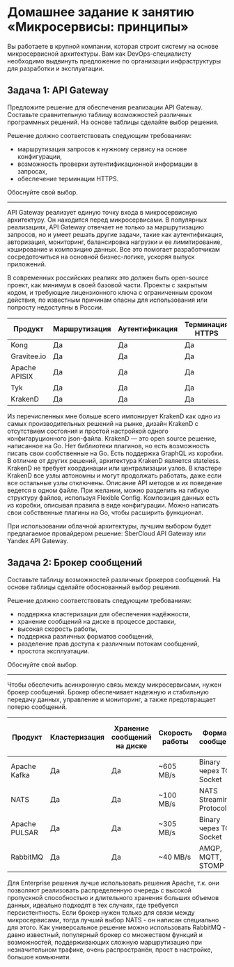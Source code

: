 
# Домашнее задание к занятию «Микросервисы: принципы»

Вы работаете в крупной компании, которая строит систему на основе микросервисной архитектуры.
Вам как DevOps-специалисту необходимо выдвинуть предложение по организации инфраструктуры для разработки и эксплуатации.

## Задача 1: API Gateway 

Предложите решение для обеспечения реализации API Gateway. Составьте сравнительную таблицу возможностей различных программных решений. На основе таблицы сделайте выбор решения.

Решение должно соответствовать следующим требованиям:
- маршрутизация запросов к нужному сервису на основе конфигурации,
- возможность проверки аутентификационной информации в запросах,
- обеспечение терминации HTTPS.

Обоснуйте свой выбор.

-------

API Gateway реализует единую точку входа в микросервисную архитектуру. Он находится перед микросервисами. В популярных реализациях, API Gateway отвечает не только за маршрутизацию запросов, но и умеет решать другие задачи, такие как аутентификация, авторизация, мониторинг, балансировка нагрузки и ее лимитирование, кэширование и композицию данных. Все это помогает разработчикам сосредоточиться на основной бизнес-логике, ускоряя выпуск приложений.

В современных российских реалиях это должен быть open-source проект, как минимум в своей базовой части. Проекты с закрытым кодом, и требующие лицензионного ключа с ограниченным сроком действия, по известным причинам опасны для использования или попросту недоступны в России.

| Продукт | Маршрутизация | Аутентификация | Терминация HTTPS |
|---|---|---|---|
| Kong | Да | Да | Да |
| Gravitee.io | Да | Да | Да |
| Apache APISIX | Да | Да | Да |
| Tyk | Да | Да | Да |
| KrakenD | Да | Да | Да |

Из перечисленных мне больше всего импонирует KrakenD как одно из самых производительных решений на рынке, дизайн KrakenD с отсутствием состояния и простой настройкой одного конфигаруционного json-файла.
KrakenD —  это open source решение, написанное на Go. Нет библиотеки плагинов, но есть возможность писать свои сообственные на Go. Есть поддержка GraphQL из коробки.
В отличие от других решений, архитектура KrakenD является stateless. KrakenD не требует координации или централизации узлов. В кластере KrakenD все узлы автономны и могут продолжать работать, даже если все остальные узлы отключены. Описание API методов и их поведение ведется в одном файле. При желании, можно разделить на гибкую структуру файлов, используя Flexible Config.
Композиция данных есть из коробки, описывая правила в виде конфигурации. Можно написать свои собственные плагины на Go, чтобы расширить функционал.

При использовании облачной архитектуры, лучшим выбором будет предлагаемое провайдером решение: SberCloud API Gateway или Yandex API Gateway.


## Задача 2: Брокер сообщений

Составьте таблицу возможностей различных брокеров сообщений. На основе таблицы сделайте обоснованный выбор решения.

Решение должно соответствовать следующим требованиям:
- поддержка кластеризации для обеспечения надёжности,
- хранение сообщений на диске в процессе доставки,
- высокая скорость работы,
- поддержка различных форматов сообщений,
- разделение прав доступа к различным потокам сообщений,
- простота эксплуатации.

Обоснуйте свой выбор.

-------

Чтобы обеспечить асинхронную связь между микросервисами, нужен брокер сообщений. Брокер обеспечивает надежную и стабильную передачу данных, управление и мониторинг, а также предотвращает потерю сообщений. 

| Продукт | Кластеризация | Хранение сообщений на диске | Скорость работы | Форматы сообщений | Разделение прав доступа на потоки | Простота эксплуатации |
|---|---|---|---|---|---|---|
| Apache Kafka | Да | Да | ~605 MB/s | Binary через TCP Socket | Да | Сложно |
| NATS | Да | Да | ~100 MB/s | NATS Streaming Protocol | Да | Просто |
| Apache PULSAR | Да | Да | ~305 MB/s | Binary через TCP Socket | Да | Сложно |
| RabbitMQ | Да | Да | ~40 MB/s | AMQP, MQTT, STOMP | Да | Просто |

Для Enterprise решения лучше использовать решения Apache, т.к. они позволяют реализовать распределенную очередь с высокой пропускной способностью и длительного хранения больших объемов данных, идеально подходят в тех случаях, где требуется персистентность. Если брокер нужен только для связи между микросервисами, тогда лучший выбор NATS - он написан специально для этого. Как универсальное решение можно использовать RabbitMQ - давно известный, популярный брокер со множеством функций и возможностей, поддерживающих сложную маршрутизацию при незначительном трафике, очень распространён, прост в настройке, большое комьюнити.

